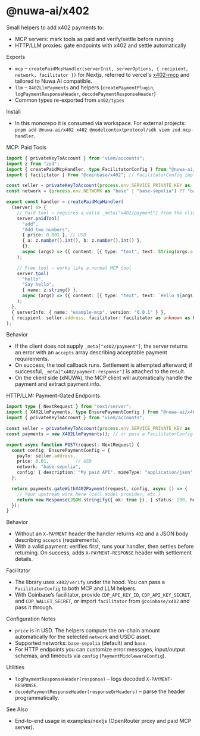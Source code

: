 # @nuwa-ai/x402

Small helpers to add x402 payments to:
- MCP servers: mark tools as paid and verify/settle before running
- HTTP/LLM proxies: gate endpoints with x402 and settle automatically

Exports
- `mcp` – `createPaidMcpHandler(serverInit, serverOptions, { recipient, network, facilitator })` for Nextjs, referred to vercel's [x402-mcp](https://github.com/ethanniser/x402-mcp) and tailored to Nuwa AI compatible.
- `llm` – `X402LlmPayments` and helpers (`createPaymentPlugin`, `logPaymentResponseHeader`, `decodePaymentResponseHeader`)
- Common types re-exported from `x402/types`

Install
- In this monorepo it is consumed via workspace. For external projects: `pnpm add @nuwa-ai/x402 x402 @modelcontextprotocol/sdk viem zod mcp-handler`.

MCP: Paid Tools
```ts
import { privateKeyToAccount } from "viem/accounts";
import z from "zod";
import { createPaidMcpHandler, type FacilitatorConfig } from "@nuwa-ai/x402/mcp";
import { facilitator } from "@coinbase/x402"; // FacilitatorConfig implementation

const seller = privateKeyToAccount(process.env.SERVICE_PRIVATE_KEY as `0x${string}`);
const network = (process.env.NETWORK as "base" | "base-sepolia") ?? "base-sepolia";

export const handler = createPaidMcpHandler(
  (server) => {
    // Paid tool – requires a valid _meta["x402/payment"] from the client
    server.paidTool(
      "add",
      "Add two numbers",
      { price: 0.001 }, // USD
      { a: z.number().int(), b: z.number().int() },
      {},
      async (args) => ({ content: [{ type: "text", text: String(args.a + args.b) }] }),
    );

    // Free tool – works like a normal MCP tool
    server.tool(
      "hello",
      "Say hello",
      { name: z.string() },
      async (args) => ({ content: [{ type: "text", text: `Hello ${args.name}` }] }),
    );
  },
  { serverInfo: { name: "example-mcp", version: "0.0.1" } },
  { recipient: seller.address, facilitator: facilitator as unknown as FacilitatorConfig, network },
);
```
Behavior
- If the client does not supply `_meta["x402/payment"]`, the server returns an error with an `accepts` array describing acceptable payment requirements.
- On success, the tool callback runs. Settlement is attempted afterward; if successful, `_meta["x402/payment-response"]` is attached to the result.
- On the client side (xNUWA), the MCP client will automatically handle the payment and extract payment info.

HTTP/LLM: Payment-Gated Endpoints
```ts
import type { NextRequest } from "next/server";
import { X402LlmPayments, type EnsurePaymentConfig } from "@nuwa-ai/x402/llm";
import { privateKeyToAccount } from "viem/accounts";

const seller = privateKeyToAccount(process.env.SERVICE_PRIVATE_KEY as `0x${string}`);
const payments = new X402LlmPayments(); // or pass a FacilitatorConfig

export async function POST(request: NextRequest) {
  const config: EnsurePaymentConfig = {
    payTo: seller.address,
    price: 0.01,          // USD
    network: "base-sepolia",
    config: { description: "My paid API", mimeType: "application/json" },
  };

  return payments.gateWithX402Payment(request, config, async () => {
    // Your upstream work here (call model provider, etc.)
    return new Response(JSON.stringify({ ok: true }), { status: 200, headers: { "Content-Type": "application/json" } });
  });
}
```
Behavior
- Without an `X-PAYMENT` header the handler returns `402` and a JSON body describing `accepts` (requirements).
- With a valid payment: verifies first, runs your handler, then settles before returning. On success, adds `X-PAYMENT-RESPONSE` header with settlement details.

Facilitator
- The library uses `x402/verify` under the hood. You can pass a `FacilitatorConfig` to both MCP and LLM helpers.
- With Coinbase’s facilitator, provide `CDP_API_KEY_ID`, `CDP_API_KEY_SECRET`, and `CDP_WALLET_SECRET`, or import `facilitator` from `@coinbase/x402` and pass it through.

Configuration Notes
- `price` is in USD. The helpers compute the on-chain amount automatically for the selected `network` and USDC asset.
- Supported networks: `base-sepolia` (default) and `base`.
- For HTTP endpoints you can customize error messages, input/output schemas, and timeouts via `config` (`PaymentMiddlewareConfig`).

Utilities
- `logPaymentResponseHeader(response)` – logs decoded `X-PAYMENT-RESPONSE`.
- `decodePaymentResponseHeader(responseOrHeaders)` – parse the header programmatically.

See Also
- End-to-end usage in examples/nextjs (OpenRouter proxy and paid MCP server).
